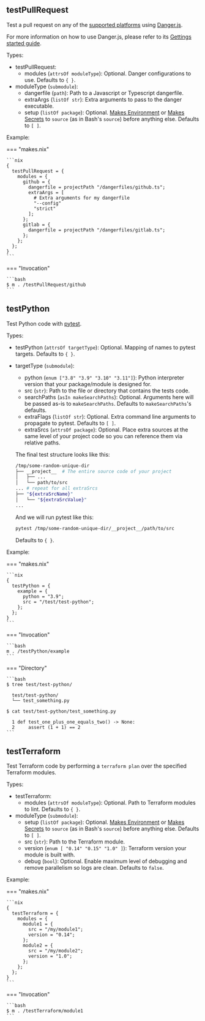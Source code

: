 ## testPullRequest

Test a pull request
on any of the [supported platforms](https://danger.systems/js/guides/getting_started.html#setting-up-danger-to-run-on-your-ci)
using [Danger.js](https://danger.systems/js/guides/getting_started.html).

For more information
on how to use Danger.js,
please refer to its
[Gettings started guide](https://danger.systems/js/guides/getting_started.html).

Types:

- testPullRequest:
    - modules (`attrsOf moduleType`): Optional.
        Danger configurations to use.
        Defaults to `{ }`.
- moduleType (`submodule`):
    - dangerfile (`path`):
        Path to a Javascript or Typescript dangerfile.
    - extraArgs (`listOf str`):
        Extra arguments to pass
        to the danger executable.
    - setup (`listOf package`): Optional.
        [Makes Environment](./environment.md)
        or [Makes Secrets](./secrets.md)
        to `source` (as in Bash's `source`)
        before anything else.
        Defaults to `[ ]`.

Example:

=== "makes.nix"

    ```nix
    {
      testPullRequest = {
        modules = {
          github = {
            dangerfile = projectPath "/dangerfiles/github.ts";
            extraArgs = [
              # Extra arguments for my dangerfile
              "--config"
              "strict"
            ];
          };
          gitlab = {
            dangerfile = projectPath "/dangerfiles/gitlab.ts";
          };
        };
      };
    }
    ```

=== "Invocation"

    ```bash
    $ m . /testPullRequest/github
    ```


## testPython

Test Python code
with [pytest](https://docs.pytest.org/).

Types:

- testPython (`attrsOf targetType`): Optional.
    Mapping of names to pytest targets.
    Defaults to `{ }`.
- targetType (`submodule`):
    - python (`enum ["3.8" "3.9" "3.10" "3.11"]`):
        Python interpreter version that your package/module is designed for.
    - src (`str`):
        Path to the file or directory that contains the tests code.
    - searchPaths (`asIn makeSearchPaths`): Optional.
        Arguments here will be passed as-is to `makeSearchPaths`.
        Defaults to `makeSearchPaths`'s defaults.
    - extraFlags (`listOf str`): Optional.
        Extra command line arguments to propagate to pytest.
        Defaults to `[ ]`.
    - extraSrcs (`attrsOf package`): Optional.
        Place extra sources at the same level of your project code
        so you can reference them via relative paths.

    The final test structure looks like this:

    ```bash
    /tmp/some-random-unique-dir
    ├── __project__  # The entire source code of your project
    │   ├── ...
    │   └── path/to/src
    ... # repeat for all extraSrcs
    ├── "${extraSrcName}"
    │   └── "${extraSrcValue}"
    ...
    ```

    And we will run pytest like this:

    ```bash
    pytest /tmp/some-random-unique-dir/__project__/path/to/src
    ```

    Defaults to `{ }`.

Example:

=== "makes.nix"

    ```nix
    {
      testPython = {
        example = {
          python = "3.9";
          src = "/test/test-python";
        };
      };
    }
    ```

=== "Invocation"

    ```bash
    m . /testPython/example
    ```

=== "Directory"

    ```bash
    $ tree test/test-python/

      test/test-python/
      └── test_something.py

    $ cat test/test-python/test_something.py

      1 def test_one_plus_one_equals_two() -> None:
      2     assert (1 + 1) == 2
    ```

## testTerraform

Test Terraform code
by performing a `terraform plan`
over the specified Terraform modules.

Types:

- testTerraform:
    - modules (`attrsOf moduleType`): Optional.
        Path to Terraform modules to lint.
        Defaults to `{ }`.
- moduleType (`submodule`):
    - setup (`listOf package`): Optional.
        [Makes Environment](./environment.md)
        or [Makes Secrets](./secrets.md)
        to `source` (as in Bash's `source`)
        before anything else.
        Defaults to `[ ]`.
    - src (`str`):
        Path to the Terraform module.
    - version (`enum [ "0.14" "0.15" "1.0" ]`):
        Terraform version your module is built with.
    - debug (`bool`): Optional.
        Enable maximum level of debugging
        and remove parallelism so logs are clean.
        Defaults to `false`.

Example:

=== "makes.nix"

    ```nix
    {
      testTerraform = {
        modules = {
          module1 = {
            src = "/my/module1";
            version = "0.14";
          };
          module2 = {
            src = "/my/module2";
            version = "1.0";
          };
        };
      };
    }
    ```

=== "Invocation"

    ```bash
    $ m . /testTerraform/module1
    ```

